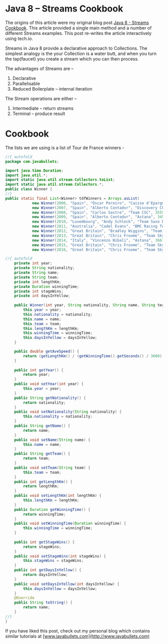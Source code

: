 # Java 8 – Streams Cookbook
 
The origins of this article were my original blog post [Java 8 - Streams Cookbook](https://www.javabullets.com/java-8-streams-cookbook/). This article provided a single main method and a number of different Streams examples. This post re-writes the article interactively using tech.io.

Streams in Java 8 provide a declarative approach to Collections. The simplest analogy is the your Collection is a water butt, and when you turn the tap(faucet) you create a stream which you can then process.

The advantages of Streams are – 

1. Declarative
2. Parallelisable
3. Reduced Boilerplate – internal iteration

The Stream operations are either –

1. Intermediate – return streams
2. Terminal – produce result

# Cookbook

The lists we are using is a list of Tour de France winners -

```java
//{ autofold
package com.javabullets;

import java.time.Duration;
import java.util.*;
import static java.util.stream.Collectors.toList;
import static java.util.stream.Collectors.*;
public class Winner {
//}
public static final List<Winner> tdfWinners = Arrays.asList(
            new Winner(2006, "Spain", "Óscar Pereiro", "Caisse d'Epargne–Illes Balears", 3657, Duration.parse("PT89H40M27S"), 8),
            new Winner(2007, "Spain", "Alberto Contador", "Discovery Channel", 3570, Duration.parse("PT91H00M26S"), 4),
            new Winner(2008, "Spain", "Carlos Sastre", "Team CSC", 3559, Duration.parse("PT87H52M52S"), 5),
            new Winner(2009, "Spain", "Alberto Contador", "Astana", 3459, Duration.parse("PT85H48M35S"), 7),
            new Winner(2010, "Luxembourg", "Andy Schleck", "Team Saxo Bank", 3642, Duration.parse("PT91H59M27S"), 12),
            new Winner(2011, "Australia", "Cadel Evans", "BMC Racing Team", 3430, Duration.parse("PT86H12M22S"), 2),
            new Winner(2012, "Great Britain", "Bradley Wiggins", "Team Sky", 3496, Duration.parse("PT87H34M47S"), 14),
            new Winner(2013, "Great Britain", "Chris Froome", "Team Sky", 3404, Duration.parse("PT83H56M20S"), 14),
            new Winner(2014, "Italy", "Vincenzo Nibali", "Astana", 3661, Duration.parse("PT89H59M06S"), 19),
            new Winner(2015, "Great Britain", "Chris Froome", "Team Sky", 3360, Duration.parse("PT84H46M14S"), 16),
            new Winner(2016, "Great Britain", "Chris Froome", "Team Sky", 3529, Duration.parse("PT89H04M48S"), 14 ));

//{ autofold
    private int year;
    private String nationality;
    private String name;
    private String team;
    private int lengthKm;
    private Duration winningTime;
    private int stageWins;
    private int daysInYellow;
    
    public Winner(int year, String nationality, String name, String team, int lengthKm, Duration winningTime, int daysInYellow) {
        this.year = year;
        this.nationality = nationality;
        this.name = name;
        this.team = team;
        this.lengthKm = lengthKm;
        this.winningTime = winningTime;
        this.daysInYellow = daysInYellow;
    }

    public double getAveSpeed() {
        return (getLengthKm() / (getWinningTime().getSeconds() / 3600) );
    }
    
    public int getYear() {
        return year;
    }
    public void setYear(int year) {
        this.year = year;
    }
    public String getNationality() {
        return nationality;
    }
    public void setNationality(String nationality) {
        this.nationality = nationality;
    }
    public String getName() {
        return name;
    }
    public void setName(String name) {
        this.name = name;
    }
    public String getTeam() {
        return team;
    }
    public void setTeam(String team) {
        this.team = team;
    }
    public int getLengthKm() {
        return lengthKm;
    }
    public void setLengthKm(int lengthKm) {
        this.lengthKm = lengthKm;
    }
    public Duration getWinningTime() {
        return winningTime;
    }
    public void setWinningTime(Duration winningTime) {
        this.winningTime = winningTime;
    }
    
    public int getStageWins() {
        return stageWins;
    }
    public void setStageWins(int stageWins) {
        this.stageWins = stageWins;
    }
    public int getDaysInYellow() {
        return daysInYellow;
    }
    public void setDaysInYellow(int daysInYellow) {
        this.daysInYellow = daysInYellow;
    }
    @Override
    public String toString() {
        return name;
    }    
//}
}
```


If you have liked this post, check out my personal blog which contains similar tutorials at [www.javabullets.com](http://www.javabullets.com)
